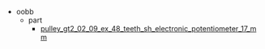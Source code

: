 * oobb
  * part
    * [pulley_gt2_02_09_ex_48_teeth_sh_electronic_potentiometer_17_mm](oobb/part/pulley_gt2_02_09_ex_48_teeth_sh_electronic_potentiometer_17_mm)
